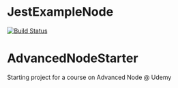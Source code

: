# JestExampleNode
[![Build Status](https://travis-ci.com/kuttiraja/JestExampleNode.svg?branch=master)](https://travis-ci.com/kuttiraja/JestExampleNode)

# AdvancedNodeStarter
Starting project for a course on Advanced Node @ Udemy
